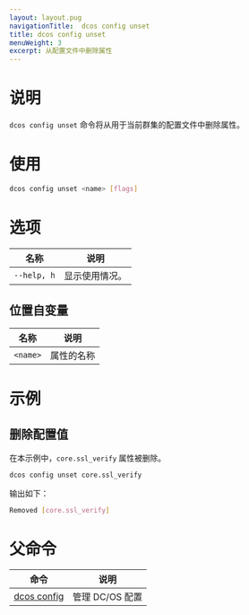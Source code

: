 ```yaml
---
layout: layout.pug
navigationTitle:  dcos config unset
title: dcos config unset
menuWeight: 3
excerpt: 从配置文件中删除属性
---
```



# 说明
`dcos config unset` 命令将从用于当前群集的配置文件中删除属性。

# 使用

```bash
dcos config unset <name> [flags]
```
# 选项

| 名称 | 说明 |
|---------|-------------|
| `--help, h`   | 显示使用情况。|



## 位置自变量

| 名称 | 说明 |
|---------|-------------|
| `<name>`   | 属性的名称 |



# 示例

## 删除配置值

在本示例中，`core.ssl_verify` 属性被删除。

```bash
dcos config unset core.ssl_verify
```

输出如下：

```bash
Removed [core.ssl_verify]
```
# 父命令

| 命令 | 说明 |
|---------|-------------|
| [dcos config](/mesosphere/dcos/cn/1.13/cli/command-reference/dcos-config/) |  管理 DC/OS 配置 |
